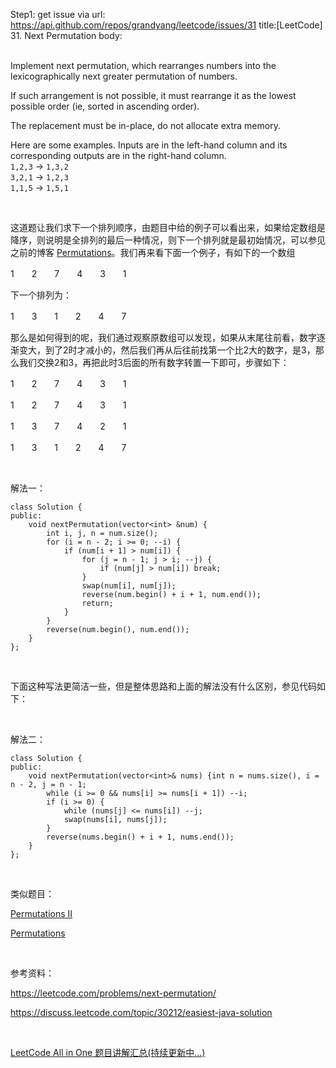 Step1: get issue via url: https://api.github.com/repos/grandyang/leetcode/issues/31 
 title:[LeetCode] 31. Next Permutation 
 body:  
  

Implement next permutation, which rearranges numbers into the lexicographically next greater permutation of numbers.

If such arrangement is not possible, it must rearrange it as the lowest possible order (ie, sorted in ascending order).

The replacement must be in-place, do not allocate extra memory.

Here are some examples. Inputs are in the left-hand column and its corresponding outputs are in the right-hand column.  
`1,2,3` → `1,3,2`  
`3,2,1` → `1,2,3`  
`1,1,5` → `1,5,1`

 

这道题让我们求下一个排列顺序，由题目中给的例子可以看出来，如果给定数组是降序，则说明是全排列的最后一种情况，则下一个排列就是最初始情况，可以参见之前的博客 [](http://www.cnblogs.com/grandyang/p/4042156.html)[Permutations](http://www.cnblogs.com/grandyang/p/4358848.html)。我们再来看下面一个例子，有如下的一个数组

1　　2　　7　　4　　3　　1

下一个排列为：

1　　3　　1　　2　　4　　7

那么是如何得到的呢，我们通过观察原数组可以发现，如果从末尾往前看，数字逐渐变大，到了2时才减小的，然后我们再从后往前找第一个比2大的数字，是3，那么我们交换2和3，再把此时3后面的所有数字转置一下即可，步骤如下：

1　　2　　7　　4　　3　　1

1　　2　　7　　4　　3　　1

1　　3　　7　　4　　2　　1

1　　3　　1　　2　　4　　7

 

解法一：
    
    
    class Solution {
    public:
        void nextPermutation(vector<int> &num) {
            int i, j, n = num.size();
            for (i = n - 2; i >= 0; --i) {
                if (num[i + 1] > num[i]) {
                    for (j = n - 1; j > i; --j) {
                        if (num[j] > num[i]) break;
                    }
                    swap(num[i], num[j]);
                    reverse(num.begin() + i + 1, num.end());
                    return;
                }
            }
            reverse(num.begin(), num.end());
        }
    };

 

下面这种写法更简洁一些，但是整体思路和上面的解法没有什么区别，参见代码如下：

 

解法二：
    
    
    class Solution {
    public:
        void nextPermutation(vector<int>& nums) {int n = nums.size(), i = n - 2, j = n - 1;
            while (i >= 0 && nums[i] >= nums[i + 1]) --i;
            if (i >= 0) {
                while (nums[j] <= nums[i]) --j;
                swap(nums[i], nums[j]);
            }
            reverse(nums.begin() + i + 1, nums.end());
        }
    };

 

类似题目：

[Permutations II](http://www.cnblogs.com/grandyang/p/4359825.html)

[Permutations](http://www.cnblogs.com/grandyang/p/4358848.html)

 

参考资料：

<https://leetcode.com/problems/next-permutation/>

<https://discuss.leetcode.com/topic/30212/easiest-java-solution>

 

[LeetCode All in One 题目讲解汇总(持续更新中...)](http://www.cnblogs.com/grandyang/p/4606334.html)
